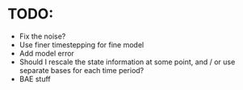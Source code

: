 # TODO:

 - Fix the noise?
 - Use finer timestepping for fine model
 - Add model error
 - Should I rescale the state information at some point, and / or use separate bases for each time period?
 - BAE stuff